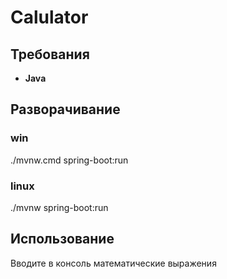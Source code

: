 # Calulator
## Требования
* **Java**
## Разворачивание
### win
./mvnw.cmd spring-boot:run
### linux
./mvnw spring-boot:run
## Использование
Вводите в консоль математические выражения
